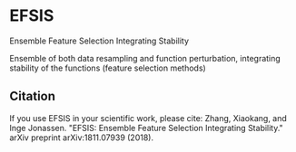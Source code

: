 # EFSIS
Ensemble Feature Selection Integrating Stability

Ensemble of both data resampling and function perturbation, integrating stability of the functions (feature selection methods)

## Citation
If you use EFSIS in your scientific work, please cite:
Zhang, Xiaokang, and Inge Jonassen. "EFSIS: Ensemble Feature Selection Integrating Stability." arXiv preprint arXiv:1811.07939 (2018).
